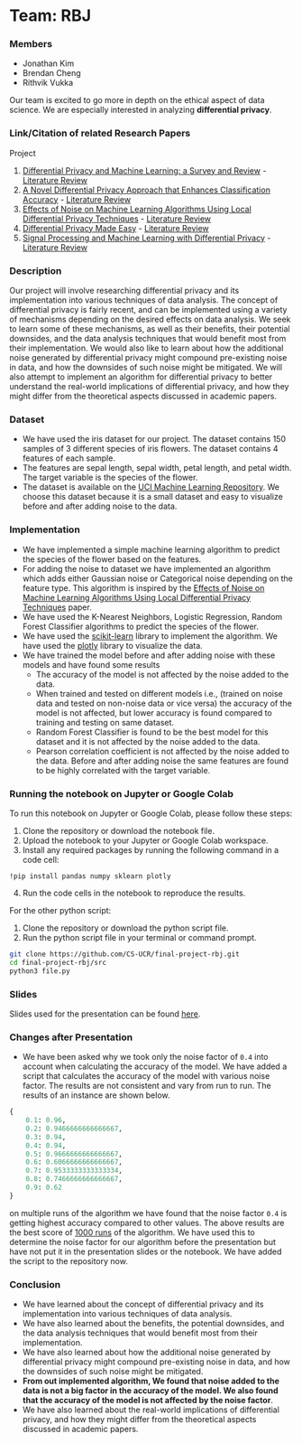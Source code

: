 # Team: RBJ

### Members 
- Jonathan Kim 
- Brendan Cheng 
- Rithvik Vukka

Our team is excited to go more in depth on the ethical aspect of data science. We are
especially interested in analyzing **differential privacy**.

### Link/Citation of related Research Papers
Project
1. [Differential Privacy and Machine Learning: a Survey and Review](https://arxiv.org/abs/1412.7584) - [Literature Review](https://github.com/CS-UCR/final-project-rbj/blob/main/summaries/Differential%20Privacy%20and%20Machine%20Learning%20A%20Survey%20and%20Review.md)
2. [A Novel Differential Privacy Approach that Enhances Classification Accuracy](https://dl.acm.org/doi/10.1145/2948992.2949027) - [Literature Review](https://github.com/CS-UCR/final-project-rbj/blob/main/summaries/A%20Novel%20Differential%20Privacy%20Approach%20that%20Enhances%20Classification%20Accuracy.md)
3. [Effects of Noise on Machine Learning Algorithms Using Local Differential Privacy Techniques](https://ieeexplore.ieee.org/stamp/stamp.jsp?tp=&arnumber=9422609) - [Literature Review](https://github.com/CS-UCR/final-project-rbj/blob/main/summaries/Effects%20of%20Noise%20on%20Machine%20Learning%20Algorithms%20Using%20Local%20Differential%20Privacy%20Techniques.md)
4. [Differential Privacy Made Easy](https://ieeexplore.ieee.org/stamp/stamp.jsp?tp=&arnumber=10007322) - [Literature Review](https://github.com/CS-UCR/final-project-rbj/blob/main/summaries/Differential%20Privacy%20Made%20Easy.md)
5. [Signal Processing and Machine Learning with Differential Privacy](https://ieeexplore.ieee.org/stamp/stamp.jsp?tp=&arnumber=6582713) - [Literature Review](https://github.com/CS-UCR/final-project-rbj/blob/main/summaries/Signal%20Processing%20and%20Machine%20Learning%20with%20Differential%20Privacy.md)

### Description
Our project will involve researching differential privacy and its implementation into various techniques of data analysis. The concept of differential privacy is fairly recent, and can be implemented using a variety of mechanisms depending on the desired effects on data analysis. We seek to learn some of these mechanisms, as well as their benefits, their potential downsides, and the data analysis techniques that would benefit most from their implementation. We would also like to learn about how the additional noise generated by differential privacy might compound pre-existing noise in data, and how the downsides of such noise might be mitigated. We will also attempt to implement an algorithm for differential privacy to better understand the real-world implications of differential privacy, and how they might differ from the theoretical aspects discussed in academic papers.


### Dataset 
- We have used the iris dataset for our project. The dataset contains 150 samples of 3 different species of iris flowers. The dataset contains 4 features of each sample. 
- The features are sepal length, sepal width, petal length, and petal width. The target variable is the species of the flower. 
- The dataset is available on the [UCI Machine Learning Repository](https://archive.ics.uci.edu/ml/datasets/iris). We choose this dataset because it is a small dataset and easy to visualize before and after adding noise to the data.

### Implementation
- We have implemented a simple machine learning algorithm to predict the species of the flower based on the features. 
- For adding the noise to dataset we have implemented an algorithm which adds either Gaussian noise or Categorical noise depending on the feature type. This algorithm is inspired by the [Effects of Noise on Machine Learning Algorithms Using Local Differential Privacy Techniques](https://ieeexplore.ieee.org/stamp/stamp.jsp?tp=&arnumber=9422609) paper.
- We have used the K-Nearest Neighbors, Logistic Regression, Random Forest Classifier algorithms to predict the species of the flower. 
- We have used the [scikit-learn](https://scikit-learn.org/stable/) library to implement the algorithm. We have used the [plotly](https://plotly.com/python/) library to visualize the data.
- We have trained the model before and after adding noise with these models and have found some results
    - The accuracy of the model is not affected by the noise added to the data.
    - When trained and tested on different models i.e., (trained on noise data and tested on non-noise data or vice versa) the accuracy of the model is not affected, but lower accuracy is found compared to training and testing on same dataset.
    - Random Forest Classifier is found to be the best model for this dataset and it is not affected by the noise added to the data.
    - Pearson correlation coefficient is not affected by the noise added to the data. Before and after adding noise the same features are found to be highly correlated with the target variable.

### Running the notebook on Jupyter or Google Colab

To run this notebook on Jupyter or Google Colab, please follow these steps:

1. Clone the repository or download the notebook file.
2. Upload the notebook to your Jupyter or Google Colab workspace.
3. Install any required packages by running the following command in a code cell:

```ipython
!pip install pandas numpy sklearn plotly
```

4. Run the code cells in the notebook to reproduce the results.

For the other python script: 
1. Clone the repository or download the python script file.
2. Run the python script file in your terminal or command prompt.

```bash
git clone https://github.com/CS-UCR/final-project-rbj.git
cd final-project-rbj/src
python3 file.py
```


### Slides
Slides used for the presentation can be found [here](https://docs.google.com/presentation/d/e/2PACX-1vTPQGlRAhgOtQvznw7oWjcxE_dYr9pThI7dvekNsARCBShW2id5omxDBPrh8o7MP90w_s9XXHlaMb1B/pub?start=true&loop=true&delayms=3000).


### Changes after Presentation
- We have been asked why we took only the noise factor of `0.4` into account when calculating the accuracy of the model. We have added a script that calculates the accuracy of the model with various noise factor. The results are not consistent and vary from run to run. The results of an instance are shown below.

```python
{
    0.1: 0.96,
    0.2: 0.9466666666666667,
    0.3: 0.94,
    0.4: 0.94,
    0.5: 0.9666666666666667,
    0.6: 0.6066666666666667,
    0.7: 0.9533333333333334,
    0.8: 0.7466666666666667,
    0.9: 0.62
}
```

on multiple runs of the algorithm we have found that the noise factor `0.4` is getting highest accuracy compared to other values. The above results are the best score of [1000 runs](https://github.com/CS-UCR/final-project-rbj/blob/97376dd3ead49435b07e8ba294b3d8c5a11d678e/src/file.py#L79C26-L88) of the algorithm. We have used this to determine the noise factor for our algorithm before the presentation but have not put it in the presentation slides or the notebook. We have added the script to the repository now. 

### Conclusion
- We have learned about the concept of differential privacy and its implementation into various techniques of data analysis. 
- We have also learned about the benefits, the potential downsides, and the data analysis techniques that would benefit most from their implementation. 
- We have also learned about how the additional noise generated by differential privacy might compound pre-existing noise in data, and how the downsides of such noise might be mitigated.
- **From out implemented algorithm, We found that noise added to the data is not a big factor in the accuracy of the model. We also found that the accuracy of the model is not affected by the noise factor**.
- We have also learned about the real-world implications of differential privacy, and how they might differ from the theoretical aspects discussed in academic papers.